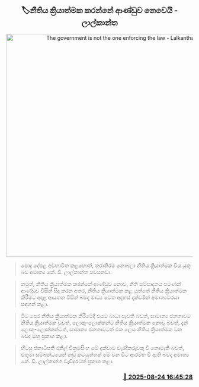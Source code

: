 <p align='center'><b><h2 align='center' title='The government is not the one enforcing the law - Lalkantha'>🏷නීතිය ක්‍රියාත්මක කරන්නේ ආණ්ඩුව නෙවෙයි - ලාල්කාන්ත</h2></b></p>
<p align='center'><img src='https://helakuru.sgp1.cdn.digitaloceanspaces.com/esana/images/lib/kd-lalkantha-minister-media.jpg' width='600' alt='The government is not the one enforcing the law - Lalkantha'></p>

> පොදු දේපළ අවභාවිත කළහොත්, තරාතිරම නොබලා නීතිය ක්‍රියාත්මක විය යුතු බව අමාත්‍ය කේ. ඩී. ලාල්කාන්ත පවසනවා.

> නමුත්, නීතිය ක්‍රියාත්මක කරන්නේ ආණ්ඩුව නොව, නීති සම්පාදනය පමණක් ආණ්ඩුව විසින් සිදු කරන අතර, නීතිය ක්‍රියාත්මක කළ යුත්තේ නීතිය ක්‍රියාත්මක කිරීමට අදාළ ආයතන විසින් බවද මාධ්‍ය වෙත අදහස් දක්වමින් අමාත්‍යවරයා සඳහන් කළා.

> මීට පෙර නීතිය ක්‍රියාත්මක කිරීමේදී එයට බාධා පැවති බවත්, සාමාන්‍ය ජනතාවට නීතිය ක්‍රියාත්මක වුවත්, ලොකු-ලොක්කන්ට නීතිය ක්‍රියාත්මක නොවූ බවත්, දැන් ලොකු-ලොක්කන්ටත්, සාමාන්‍ය ජනතාවටත් එක ලෙස නීතිය ක්‍රියාත්මක වන බවද ඔහු ප්‍රකාශ කළා.

> හිටපු ජනාධිපති රනිල් වික්‍රමසිංහ මේ දක්වාම වැරදිකරුවකු වී නොමැති බවත්, එතුමා සම්බන්ධයෙන් නඩු කටයුත්තක් මේ වන විට ආරම්භ වී ඇති බවද අමාත්‍ය කේ. ඩී. ලාල්කාන්ත වැඩිදුරටත් ප්‍රකාශ කළා.



<h3 align='right'><a href='https://www.helakuru.lk/esana/p/113013/'>📅 2025-08-24 16:45:28</a></h3>
